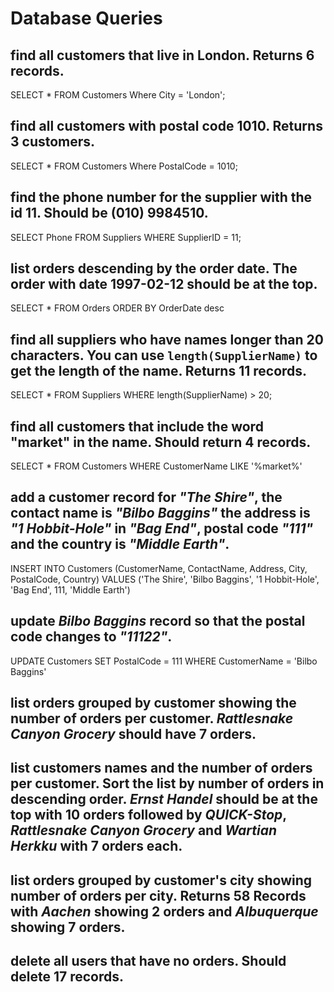 # Database Queries

## find all customers that live in London. Returns 6 records.
SELECT * FROM Customers Where City = 'London';

## find all customers with postal code 1010. Returns 3 customers.
SELECT * FROM Customers Where PostalCode = 1010;

## find the phone number for the supplier with the id 11. Should be (010) 9984510.
SELECT Phone FROM Suppliers WHERE SupplierID = 11;

## list orders descending by the order date. The order with date 1997-02-12 should be at the top.
SELECT * FROM Orders ORDER BY OrderDate desc

## find all suppliers who have names longer than 20 characters. You can use `length(SupplierName)` to get the length of the name. Returns 11 records.
SELECT * FROM Suppliers WHERE length(SupplierName) > 20;

## find all customers that include the word "market" in the name. Should return 4 records.
SELECT * FROM Customers WHERE CustomerName LIKE '%market%'

## add a customer record for _"The Shire"_, the contact name is _"Bilbo Baggins"_ the address is _"1 Hobbit-Hole"_ in _"Bag End"_, postal code _"111"_ and the country is _"Middle Earth"_.
INSERT INTO Customers (CustomerName, ContactName, Address, City, PostalCode, Country) 
VALUES ('The Shire', 'Bilbo Baggins', '1 Hobbit-Hole', 'Bag End', 111, 'Middle Earth')

## update _Bilbo Baggins_ record so that the postal code changes to _"11122"_.
UPDATE Customers
SET PostalCode = 111
WHERE CustomerName = 'Bilbo Baggins'

## list orders grouped by customer showing the number of orders per customer. _Rattlesnake Canyon Grocery_ should have 7 orders.

## list customers names and the number of orders per customer. Sort the list by number of orders in descending order. _Ernst Handel_ should be at the top with 10 orders followed by _QUICK-Stop_, _Rattlesnake Canyon Grocery_ and _Wartian Herkku_ with 7 orders each.

## list orders grouped by customer's city showing number of orders per city. Returns 58 Records with _Aachen_ showing 2 orders and _Albuquerque_ showing 7 orders.

## delete all users that have no orders. Should delete 17 records.
